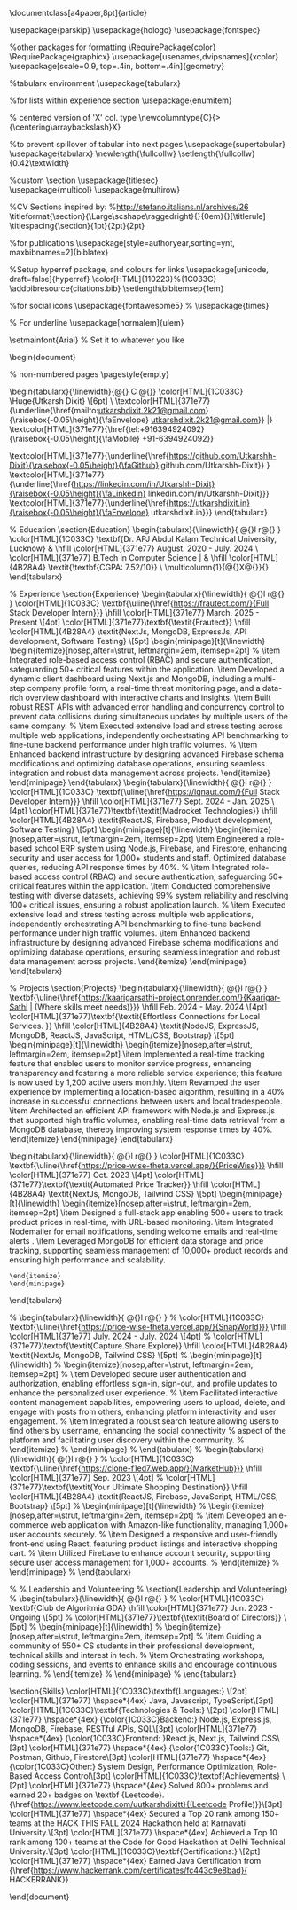 
\documentclass[a4paper,8pt]{article}

\usepackage{parskip} 
\usepackage{hologo}
\usepackage{fontspec}

%other packages for formatting
\RequirePackage{color}
\RequirePackage{graphicx}
\usepackage[usenames,dvipsnames]{xcolor}
\usepackage[scale=0.9, top=.4in, bottom=.4in]{geometry}

%tabularx environment
\usepackage{tabularx}

%for lists within experience section
\usepackage{enumitem}

% centered version of 'X' col. type
\newcolumntype{C}{>{\centering\arraybackslash}X} 

%to prevent spillover of tabular into next pages
\usepackage{supertabular}
\usepackage{tabularx}
\newlength{\fullcollw}
\setlength{\fullcollw}{0.42\textwidth}

%custom \section
\usepackage{titlesec}				
\usepackage{multicol}
\usepackage{multirow}

%CV Sections inspired by: 
%http://stefano.italians.nl/archives/26
\titleformat{\section}{\Large\scshape\raggedright}{}{0em}{}[\titlerule]
\titlespacing{\section}{1pt}{2pt}{2pt}

%for publications
\usepackage[style=authoryear,sorting=ynt, maxbibnames=2]{biblatex}

%Setup hyperref package, and colours for links
\usepackage[unicode, draft=false]{hyperref}
\color[HTML]{110223}%{1C033C}
\addbibresource{citations.bib}
\setlength\bibitemsep{1em}

%for social icons
\usepackage{fontawesome5}
% \usepackage{times}

% For underline
\usepackage[normalem]{ulem}

\setmainfont{Arial}  % Set it to whatever you like

\begin{document}

% non-numbered pages
\pagestyle{empty} 


\begin{tabularx}{\linewidth}{@{} C @{}}
\color[HTML]{1C033C} \Huge{Utkarsh Dixit} \\[6pt]
\\
\textcolor[HTML]{371e77}{\underline{\href{mailto:utkarshdixit.2k21@gmail.com}{\raisebox{-0.05\height}{\faEnvelope} utkarshdixit.2k21@gmail.com}} $|$}
\textcolor[HTML]{371e77}{\href{tel:+916394924092}{\raisebox{-0.05\height}{\faMobile} +91-6394924092}}

\textcolor[HTML]{371e77}{\underline{\href{https://github.com/Utkarshh-Dixit}{\raisebox{-0.05\height}{\faGithub} github.com/Utkarshh-Dixit}} }
\textcolor[HTML]{371e77}{\underline{\href{https://linkedin.com/in/Utkarshh-Dixit}{\raisebox{-0.05\height}{\faLinkedin} linkedin.com/in/Utkarshh-Dixit}}}
\textcolor[HTML]{371e77}{\underline{\href{https://utkarshdixit.in}{\raisebox{-0.05\height}{\faEnvelope} utkarshdixit.in}}}
\end{tabularx}

% Education
\section{Education}
\begin{tabularx}{\linewidth}{ @{}l r@{} }
\color[HTML]{1C033C} \textbf{Dr. APJ Abdul Kalam Technical University, Lucknow} & \hfill \color[HTML]{371e77}  August. 2020 - July. 2024 \\
\color[HTML]{371e77} B.Tech in Computer Science $|$  & \hfill \color[HTML]{4B28A4} \textit{\textbf{CGPA: 7.52/10}} \\
\multicolumn{1}{@{}X@{}}{}
\end{tabularx}

% Experience
\section{Experience}
\begin{tabularx}{\linewidth}{ @{}l r@{} }
\color[HTML]{1C033C} \textbf{\uline{\href{https://frautect.com/}{Full Stack Developer Intern}}} \hfill \color[HTML]{371e77} March. 2025 - Present \\[4pt]
\color[HTML]{371e77}\textbf{\textit{Frautect}}  \hfill \color[HTML]{4B28A4} \textit{NextJs, MongoDB, ExpressJs, API development, Software Testing} \\[5pt]
\begin{minipage}[t]{\linewidth}
   \begin{itemize}[nosep,after=\strut, leftmargin=2em, itemsep=2pt]
        % \item Integrated role-based access control (RBAC) and secure authentication, safeguarding 50+ critical features within the application.
        \item Developed a dynamic client dashboard using Next.js and MongoDB, including a multi-step company profile form, a real-time threat monitoring page, and a data-rich overview dashboard with interactive charts and insights.
        \item Built robust REST APIs with advanced error handling and concurrency control to prevent data collisions during simultaneous updates by multiple users of the same company.
        % \item Executed extensive load and stress testing across multiple web applications, independently orchestrating API benchmarking to fine-tune backend performance under high traffic volumes.
        % \item Enhanced backend infrastructure by designing advanced Firebase schema modifications and optimizing database operations, ensuring seamless integration and robust data management across projects.
    \end{itemize}
\end{minipage}
\end{tabularx}
\begin{tabularx}{\linewidth}{ @{}l r@{} }
\color[HTML]{1C033C} \textbf{\uline{\href{https://iqnaut.com/}{Full Stack Developer Intern}}} \hfill \color[HTML]{371e77} Sept. 2024 - Jan. 2025 \\[4pt]
\color[HTML]{371e77}\textbf{\textit{Madrocket Technologies}}  \hfill \color[HTML]{4B28A4} \textit{ReactJS, Firebase, Product development, Software Testing} \\[5pt]
\begin{minipage}[t]{\linewidth}
   \begin{itemize}[nosep,after=\strut, leftmargin=2em, itemsep=2pt]
        \item Engineered a role-based school ERP system using Node.js, Firebase, and Firestore, enhancing security and user access for 1,000+ students and staff. Optimized database queries, reducing API response times by 40\%.
        % \item Integrated role-based access control (RBAC) and secure authentication, safeguarding 50+ critical features within the application.
        \item Conducted comprehensive testing with diverse datasets, achieving 99\% system reliability and resolving 100+ critical issues, ensuring a robust application launch.
        % \item Executed extensive load and stress testing across multiple web applications, independently orchestrating API benchmarking to fine-tune backend performance under high traffic volumes.
        \item Enhanced backend infrastructure by designing advanced Firebase schema modifications and optimizing database operations, ensuring seamless integration and robust data management across projects.
    \end{itemize}
\end{minipage}
\end{tabularx}

% Projects
\section{Projects}
\begin{tabularx}{\linewidth}{ @{}l r@{} }
\textbf{\uline{\href{https://kaarigarsathi-project.onrender.com/}{Kaarigar-Sathi | (Where skills meet needs)}}} \hfill Feb. 2024 - May. 2024 \\[4pt]
\color[HTML]{371e77}\textbf{\textit{Effortless Connections for Local Services. }} \hfill \color[HTML]{4B28A4} \textit{NodeJS, ExpressJS, MongoDB, ReactJS, JavaScript, HTML/CSS, Bootstrap} \\[5pt]
\begin{minipage}[t]{\linewidth}
    \begin{itemize}[nosep,after=\strut, leftmargin=2em, itemsep=2pt]
        \item  Implemented a real-time tracking feature that enabled users to monitor service progress, enhancing transparency and fostering a more reliable service experience; this feature is now used by 1,200 active users monthly.
        \item Revamped the user experience by implementing a location-based algorithm, resulting in a 40\% increase in successful connections between users and local tradespeople.
        \item  Architected an efficient API framework with Node.js and Express.js that supported high traffic volumes, enabling real-time data retrieval from a MongoDB database, thereby improving system response times by 40%.
    \end{itemize}
\end{minipage}
\end{tabularx}

\begin{tabularx}{\linewidth}{ @{}l r@{} }
\color[HTML]{1C033C} \textbf{\uline{\href{https://price-wise-theta.vercel.app/}{PriceWise}}} \hfill \color[HTML]{371e77} Oct. 2023 \\[4pt]
\color[HTML]{371e77}\textbf{\textit{Automated Price Tracker}} \hfill \color[HTML]{4B28A4} \textit{NextJs, MongoDB, Tailwind CSS} \\[5pt]
\begin{minipage}[t]{\linewidth}
    \begin{itemize}[nosep,after=\strut, leftmargin=2em, itemsep=2pt]
        \item Designed a full-stack app enabling 500+ users to track product prices in real-time, with URL-based monitoring.
\item Integrated Nodemailer for email notifications, sending welcome emails and real-time alerts .
\item Leveraged MongoDB for efficient data storage and price tracking, supporting seamless management of 10,000+ product records and ensuring high performance and scalability.

    \end{itemize}
    \end{minipage}
\end{tabularx}

% \begin{tabularx}{\linewidth}{ @{}l r@{} }
% \color[HTML]{1C033C} \textbf{\uline{\href{https://price-wise-theta.vercel.app/}{SnapWorld}}} \hfill \color[HTML]{371e77} July. 2024 - July. 2024 \\[4pt]
% \color[HTML]{371e77}\textbf{\textit{Capture.Share.Explore}} \hfill \color[HTML]{4B28A4} \textit{NextJs, MongoDB, Tailwind CSS} \\[5pt]
% \begin{minipage}[t]{\linewidth}
%     \begin{itemize}[nosep,after=\strut, leftmargin=2em, itemsep=2pt]
%         \item Developed secure user authentication and authorization, enabling effortless sign-in, sign-out, and profile updates to enhance the personalized user experience.
% \item Facilitated interactive content management capabilities, empowering users to upload, delete, and engage with posts from others, enhancing platform interactivity and user engagement.
% \item Integrated a robust search feature allowing users to find others by username, enhancing the social connectivity
% aspect of the platform and facilitating user discovery within the community.
%     \end{itemize}
%     \end{minipage}
% \end{tabularx}
% \begin{tabularx}{\linewidth}{ @{}l r@{} }
% \color[HTML]{1C033C} \textbf{\uline{\href{https://clone-f1ed7.web.app/}{MarketHub}}} \hfill \color[HTML]{371e77} Sep. 2023 \\[4pt]
% \color[HTML]{371e77}\textbf{\textit{Your Ultimate Shopping Destination}} \hfill \color[HTML]{4B28A4} \textit{ReactJS, Firebase, JavaScript, HTML/CSS, Bootstrap} \\[5pt]
% \begin{minipage}[t]{\linewidth}
%     \begin{itemize}[nosep,after=\strut, leftmargin=2em, itemsep=2pt]
%        \item Developed an e-commerce web application with Amazon-like functionality, managing 1,000+ user accounts securely.
% \item Designed a responsive and user-friendly front-end using React, featuring product listings and interactive shopping cart.
% \item Utilized Firebase to enhance account security, supporting secure user access management for 1,000+ accounts.
%     \end{itemize}
%     \end{minipage}
% \end{tabularx}


% % Leadership and Volunteering
% \section{Leadership and Volunteering}
% \begin{tabularx}{\linewidth}{ @{}l r@{} }
% \color[HTML]{1C033C} \textbf{Club de Algoritmia GDA} \hfill \color[HTML]{371e77} Jun. 2023 - Ongoing \\[5pt]
% \color[HTML]{371e77}\textbf{\textit{Board of Directors}} \\[5pt]
% \begin{minipage}[t]{\linewidth}
%     \begin{itemize}[nosep,after=\strut, leftmargin=2em, itemsep=2pt]
%         \item Guiding a community of 550+ CS students in their professional development, technical skills and interest in tech.
%         \item Orchestrating workshops, coding sessions, and events to enhance skills and encourage continuous learning.
%     \end{itemize}
% \end{minipage}
% \end{tabularx}

\section{Skills}
\color[HTML]{1C033C}\textbf{Languages:} \\[2pt]
\color[HTML]{371e77} \hspace*{4ex} Java, Javascript, TypeScript\\[3pt]
\color[HTML]{1C033C}\textbf{Technologies \& Tools:} \\[2pt]
\color[HTML]{371e77} \hspace*{4ex} {\color{1C033C}Backend:} Node.js, Express.js, MongoDB, Firebase, RESTful APIs, SQL\\[3pt]
\color[HTML]{371e77} \hspace*{4ex} {\color{1C033C}Frontend: }React.js, Next.js, Tailwind CSS\\[3pt]
\color[HTML]{371e77} \hspace*{4ex} {\color{1C033C}Tools:} Git, Postman, Github, Firestore\\[3pt]
\color[HTML]{371e77} \hspace*{4ex} {\color{1C033C}Other:} System Design, Performance Optimization, Role-Based Access Control\\[3pt]
\color[HTML]{1C033C}\textbf{Achievements} \\[2pt]
\color[HTML]{371e77} \hspace*{4ex}  Solved 800+ problems and earned 20+ badges on \textbf {Leetcode}.{\href{https://www.leetcode.com/uutkarshdixitt}{(Leetcode Profile)}}\\[3pt]
\color[HTML]{371e77} \hspace*{4ex}  Secured a Top 20 rank among 150+ teams at the HACK THIS FALL 2024 Hackathon held at Karnavati University.\\[3pt]
\color[HTML]{371e77} \hspace*{4ex}  Achieved a Top 10 rank among 100+ teams at the Code for Good Hackathon at Delhi Technical University.\\[3pt]
\color[HTML]{1C033C}\textbf{Certifications:} \\[2pt]
\color[HTML]{371e77} \hspace*{4ex} Earned Java Certification from {\href{https://www.hackerrank.com/certificates/fc443c9e8bad}{ HACKERRANK}}.

\end{document}
